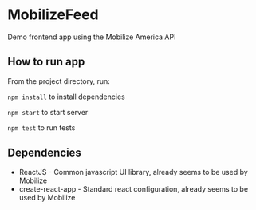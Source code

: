 # MobilizeFeed
Demo frontend app using the Mobilize America API

## How to run app
From the project directory, run:

`npm install` to install dependencies

`npm start` to start server

`npm test` to run tests

## Dependencies
* ReactJS - Common javascript UI library, already seems to be used by Mobilize
* create-react-app - Standard react configuration, already seems to be used by Mobilize
